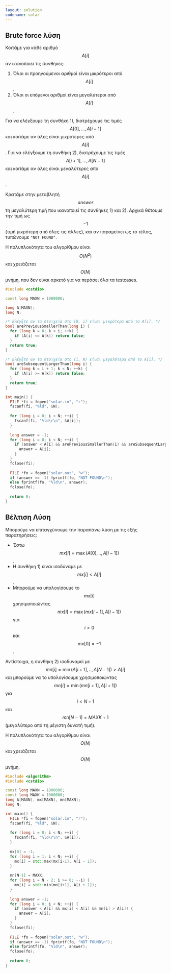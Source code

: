 ```yaml
---
layout: solution
codename: solar
---
```


## Brute force λύση

Κοιτάμε για κάθε αριθμό $$A[i]$$ αν ικανοποιεί τις συνθήκες:
 1. Όλοι οι προηγούμενοι αριθμοί είναι μικρότεροι από $$A[i]$$.
 2. Όλοι οι επόμενοι αριθμοί είναι μεγαλύτεροι από $$A[i]$$.

Για να ελέγξουμε τη συνθήκη 1), διατρέχουμε τις τιμές $$Α[0], ... , A[i-1]$$ και κοιτάμε αν όλες είναι μικρότερες από $$A[i]$$. Για να ελέγξουμε τη συνθήκη 2), διατρέχουμε τις τιμές $$A[i+1], ... , A[N-1]$$ και κοιτάμε αν όλες είναι μεγαλύτερες από $$A[i]$$.

Κρατάμε στην μεταβλητή $$answer$$ τη μεγαλύτερη τιμή που ικανοποιεί τις συνθήκες 1) και 2). Αρχικά θέτουμε την τιμή ως $$-1$$ (τιμή μικρότερη από όλες τις άλλες), και αν παραμείνει ως το τέλος, τυπώνουμε `"NOT FOUND"`.

Η πολυπλοκότητα του αλγορίθμου είναι $$O(N^2)$$ και χρειάζεται $$O(N)$$ μνήμη, που δεν είναι αρκετό για να περάσει όλα τα testcases.

```c++
#include <cstdio>

const long MAXN = 1000000;

long A[MAXN];
long N;

/* Ελέγξτε αν τα στοιχεία στο [0, i) είναι μικρότερα από το A[i]. */
bool arePreviousSmallerThan(long i) {
  for (long k = 0; k < i; ++k) {
    if (A[i] <= A[k]) return false;
  }
  return true;
}

/* Ελέγξτε αν τα στοιχεία στο (i, N) είναι μεγαλύτερα από το A[i]. */
bool areSubsequentLargerThan(long i) {
  for (long k = i + 1; k < N; ++k) {
    if (A[i] >= A[k]) return false;
  }
  return true;
}

int main() {
  FILE *fi = fopen("solar.in", "r");
  fscanf(fi, "%ld", &N);
  
  for (long i = 0; i < N; ++i) {
    fscanf(fi, "%ld\r\n", &A[i]);
  }
  
  long answer = -1;
  for (long i = 0; i < N; ++i) {
    if (answer < A[i] && arePreviousSmallerThan(i) && areSubsequentLargerThan(i)) {
	  answer = A[i];
	}
  }
  fclose(fi);
  
  FILE *fo = fopen("solar.out", "w");
  if (answer == -1) fprintf(fo, "NOT FOUND\n");
  else fprintf(fo, "%ld\n", answer);
  fclose(fo);
  
  return 0;
}
```


## Βέλτιση Λύση
Μπορούμε να επιταγχύνουμε την παραπάνω λύση με τις εξής παρατηρήσεις:
 * Έστω $$\mathit{mx}[i] = \max(A[0], .. , A[i-1])$$.
 * Η συνθήκη 1) είναι ισοδύναμε με $$\mathit{mx}[i] < A[i]$$.
 * Μπορούμε να υπολογίσουμε το $$\mathit{mx}[i]$$ χρησιμοποιώντας $$\mathit{mx}[i] = \max(\mathit{mx}[i-1], A[i-1])$$ για $$i>0$$ και $$\mathit{mx}[0] = -1$$.

Αντίστοιχα, η συνθήκη 2) ισοδυναμεί με $$\mathit{mn}[i] = \min(A[i+1], .. , A[N-1]) > A[i]$$ και μπορούμε να το υπολογίσουμε χρησιμοποιώντας $$\mathit{mn}[i] = \min(\mathit{mn}[i+1], A[i+1])$$ για $$i < N-1$$ και $$\mathit{mn}[N-1] = \mathit{MAXK} + 1$$ (μεγαλύτερο από τη μέγιστη δυνατή τιμή).

Η πολυπλοκότητα του αλγορίθμου είναι $$Ο(Ν)$$ και χρειάζεται $$Ο(Ν)$$ μνήμη.

```c++
#include <algorithm>
#include <cstdio>

const long MAXN = 1000000;
const long MAXK = 1000000;
long A[MAXN], mx[MAXN], mn[MAXN];
long N;

int main() {
  FILE *fi = fopen("solar.in", "r");
  fscanf(fi, "%ld", &N);
  
  for (long i = 0; i < N; ++i) {
    fscanf(fi, "%ld\r\n", &A[i]);
  }
  
  mx[0] = -1;
  for (long i = 1; i < N; ++i) {
    mx[i] = std::max(mx[i-1], A[i - 1]);
  }
  
  mn[N-1] = MAXK;
  for (long i = N - 2; i >= 0; --i) {
    mn[i] = std::min(mn[i+1], A[i + 1]);
  }
  
  long answer = -1;
  for (long i = 0; i < N; ++i) {
    if (answer < A[i] && mx[i] < A[i] && mn[i] > A[i]) {
      answer = A[i];
    }
  }
  fclose(fi);
  
  FILE *fo = fopen("solar.out", "w");
  if (answer == -1) fprintf(fo, "NOT FOUND\n");
  else fprintf(fo, "%ld\n", answer);
  fclose(fo);
  
  return 0;
}
```
